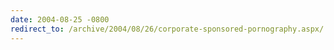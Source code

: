 ```yaml
---
date: 2004-08-25 -0800
redirect_to: /archive/2004/08/26/corporate-sponsored-pornography.aspx/
---
```

